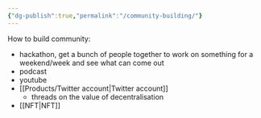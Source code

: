```yaml
---
{"dg-publish":true,"permalink":"/community-building/"}
---
```


How to build community:
- hackathon, get a bunch of people together to work on something for a weekend/week and see what can come out
- podcast
- youtube
- [[Products/Twitter account\|Twitter account]]
	- threads on the value of decentralisation
- [[NFT\|NFT]]